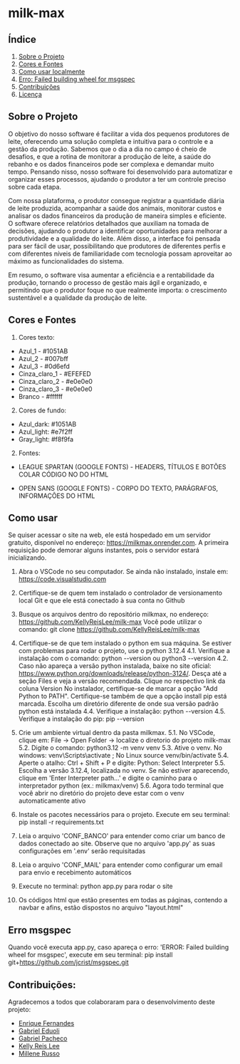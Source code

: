 # milk-max

## Índice
1. [Sobre o Projeto](#sobre-o-projeto)
2. [Cores e Fontes](#cores-e-fontes)
3. [Como usar localmente](#como-usar)
4. [Erro: Failed building wheel for msgspec](#erro)
5. [Contribuições](#contribuições)
6. [Licença](#licença)


## Sobre o Projeto
O objetivo do nosso software é facilitar a vida dos pequenos produtores de leite, oferecendo uma solução completa e intuitiva para o controle e a gestão da produção. Sabemos que o dia a dia no campo é cheio de desafios, e que a rotina de monitorar a produção de leite, a saúde do rebanho e os dados financeiros pode ser complexa e demandar muito tempo. Pensando nisso, nosso software foi desenvolvido para automatizar e organizar esses processos, ajudando o produtor a ter um controle preciso sobre cada etapa.

Com nossa plataforma, o produtor consegue registrar a quantidade diária de leite produzida, acompanhar a saúde dos animais, monitorar custos e analisar os dados financeiros da produção de maneira simples e eficiente. O software oferece relatórios detalhados que auxiliam na tomada de decisões, ajudando o produtor a identificar oportunidades para melhorar a produtividade e a qualidade do leite. Além disso, a interface foi pensada para ser fácil de usar, possibilitando que produtores de diferentes perfis e com diferentes níveis de familiaridade com tecnologia possam aproveitar ao máximo as funcionalidades do sistema.

Em resumo, o software visa aumentar a eficiência e a rentabilidade da produção, tornando o processo de gestão mais ágil e organizado, e permitindo que o produtor foque no que realmente importa: o crescimento sustentável e a qualidade da produção de leite.


## Cores e Fontes
1. Cores texto: 
 - Azul_1 - #1051AB
 - Azul_2 - #007bff
 - Azul_3 - #0d6efd
 - Cinza_claro_1 - #EFEFED
 - Cinza_claro_2 - #e0e0e0
 - Cinza_claro_3 - #e0e0e0
 - Branco - #ffffff

2. Cores de fundo:
 - Azul_dark: #1051AB
 - Azul_light: #e7f2ff
 - Gray_light: #f8f9fa 

2. Fontes:
 - LEAGUE SPARTAN (GOOGLE FONTS) - HEADERS, TÍTULOS E BOTÕES 
COLAR CÓDIGO NO <head> DO HTML

 - OPEN SANS (GOOGLE FONTS) - CORPO DO TEXTO, PARÁGRAFOS, INFORMAÇÕES <head> DO HTML

## Como usar
Se quiser acessar o site na web, ele está hospedado em um servidor gratuito, disponível no endereço: https://milkmax.onrender.com.
A primeira requisição pode demorar alguns instantes, pois o servidor estará inicializando.

1. Abra o VSCode no seu computador.
Se ainda não instalado, instale em: https://code.visualstudio.com

2. Certifique-se de quem tem instalado o controlador de versionamento local Git e que ele está conectado à sua conta no Github

3. Busque os arquivos dentro do repositório milkmax, no endereço: https://github.com/KellyReisLee/milk-max
Você pode utilizar o comando: git clone https://github.com/KellyReisLee/milk-max

4. Certifique-se de que tem instalado o python em sua máquina. Se estiver com problemas para rodar o projeto, use o python 3.12.4
4.1. Verifique a instalação com o comando: python --version ou python3 --version
4.2. Caso não apareça a versão python instalada, baixe no site oficial: https://www.python.org/downloads/release/python-3124/.
Desça até a seção Files e veja a versão recomendada. Clique no respectivo link da coluna Version
No instalador, certifique-se de marcar a opção "Add Python to PATH".
Certifique-se também de que a opção install pip está marcada.
Escolha um diretório diferente de onde sua versão padrão python está instalada
4.4. Verifique a instalação: python --version
4.5. Verifique a instalação do pip: pip --version

5. Crie um ambiente virtual dentro da pasta milkmax.
5.1. No VSCode, clique em: File -> Open Folder -> localize o diretorio do projeto milk-max
5.2. Digite o comando: python3.12 -m venv venv
5.3. Ative o venv. No windows: venv\Scripts\activate ; No Linux source venv/bin/activate
5.4. Aperte o atalho: Ctrl + Shift + P e digite: Python: Select Interpreter
5.5. Escolha a versão 3.12.4, localizada no venv. Se não estiver aparecendo,
clique em 'Enter Interpreter path...' e digite o caminho para o interpretador python (ex.: milkmax/venv)
5.6. Agora todo terminal que você abrir no diretório do projeto deve estar com o venv automaticamente ativo

6. Instale os pacotes necessários para o projeto.
Execute em seu terminal: pip install -r requirements.txt

7. Leia o arquivo 'CONF_BANCO' para entender como criar um banco de dados conectado ao site.
Observe que no arquivo 'app.py' as suas configurações em '.env' serão requisitadas

8. Leia o arquivo 'CONF_MAIL' para entender como configurar um email para envio e recebimento automáticos

9. Execute no terminal: python app.py para rodar o site

10. Os códigos html que estão presentes em todas as páginas, contendo a navbar e afins,
estão dispostos no arquivo "layout.html"

## Erro msgspec
Quando você executa app.py, caso apareça o erro: 'ERROR: Failed building wheel for msgspec',
execute em seu terminal: pip install git+https://github.com/jcrist/msgspec.git

## Contribuições:
Agradecemos a todos que colaboraram para o desenvolvimento deste projeto:

- [Enrique Fernandes](https://github.com/enrique-fcnr)
- [Gabriel Eduoli](https://github.com/gabrieleduoli)
- [Gabriel Pacheco](https://linkedin.com/in/username3)
- [Kelly Reis Lee](https://github.com/KellyReisLee)
- [Millene Russo](https://github.com/millennium164)





